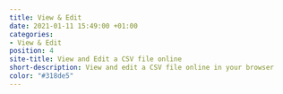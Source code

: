```yaml
---
title: View & Edit
date: 2021-01-11 15:49:00 +01:00
categories:
- View & Edit
position: 4
site-title: View and Edit a CSV file online
short-description: View and edit a CSV file online in your browser
color: "#318de5"
---
```


